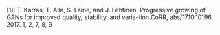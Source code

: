 

<!--
 * @version:
 * @Author:  StevenJokess https://github.com/StevenJokess
 * @Date: 2020-10-08 01:48:25
 * @LastEditors:  StevenJokess https://github.com/StevenJokess
 * @LastEditTime: 2020-10-17 17:17:06
 * @Description:
 * @TODO::
 * @Reference:
-->



[1]: T. Karras,  T. Aila,  S. Laine,  and J. Lehtinen.   Progressive growing of GANs for improved quality, stability, and varia-tion.CoRR, abs/1710.10196, 2017. 1, 2, 7, 8, 9
